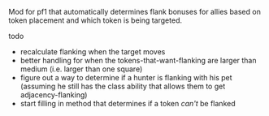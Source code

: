 Mod for pf1 that automatically determines flank bonuses for allies based on token placement and which token is being targeted.

todo
- recalculate flanking when the target moves
- better handling for when the tokens-that-want-flanking are larger than medium (i.e. larger than one square)
- figure out a way to determine if a hunter is flanking with his pet (assuming he still has the class ability that allows them to get adjacency-flanking)
- start filling in method that determines if a token _can't_ be flanked